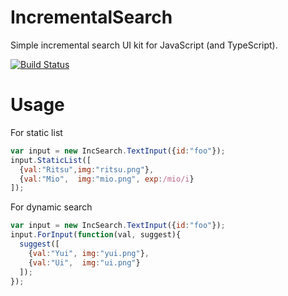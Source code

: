 IncrementalSearch
=================

Simple incremental search UI kit for JavaScript (and TypeScript).

[![Build Status](https://travis-ci.org/otiai10/IncrementalSearch.svg?branch=master)](https://travis-ci.org/otiai10/IncrementalSearch)

Usage
=======

For static list

```javascript
var input = new IncSearch.TextInput({id:"foo"});
input.StaticList([
  {val:"Ritsu",img:"ritsu.png"},
  {val:"Mio",  img:"mio.png", exp:/mio/i}
]);
```

For dynamic search

```javascript
var input = new IncSearch.TextInput({id:"foo"});
input.ForInput(function(val, suggest){
  suggest([
    {val:"Yui", img:"yui.png"},
    {val:"Ui",  img:"ui.png"}
  ]);
});
```
